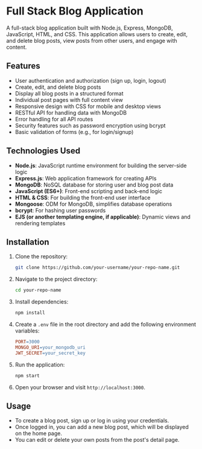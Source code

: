 # Full Stack Blog Application

A full-stack blog application built with Node.js, Express, MongoDB, JavaScript, HTML, and CSS. This application allows users to create, edit, and delete blog posts, view posts from other users, and engage with content.

## Features

- User authentication and authorization (sign up, login, logout)
- Create, edit, and delete blog posts
- Display all blog posts in a structured format
- Individual post pages with full content view
- Responsive design with CSS for mobile and desktop views
- RESTful API for handling data with MongoDB
- Error handling for all API routes
- Security features such as password encryption using bcrypt
- Basic validation of forms (e.g., for login/signup)

## Technologies Used

- **Node.js**: JavaScript runtime environment for building the server-side logic
- **Express.js**: Web application framework for creating APIs
- **MongoDB**: NoSQL database for storing user and blog post data
- **JavaScript (ES6+)**: Front-end scripting and back-end logic
- **HTML & CSS**: For building the front-end user interface
- **Mongoose**: ODM for MongoDB, simplifies database operations
- **bcrypt**: For hashing user passwords
- **EJS (or another templating engine, if applicable)**: Dynamic views and rendering templates

## Installation

1. Clone the repository:

   ```bash
   git clone https://github.com/your-username/your-repo-name.git
   ```

2. Navigate to the project directory:

   ```bash
   cd your-repo-name
   ```

3. Install dependencies:

   ```bash
   npm install
   ```

4. Create a `.env` file in the root directory and add the following environment variables:

   ```makefile
   PORT=3000
   MONGO_URI=your_mongodb_uri
   JWT_SECRET=your_secret_key
   ```

5. Run the application:

   ```bash
   npm start
   ```

6. Open your browser and visit `http://localhost:3000`.

## Usage

- To create a blog post, sign up or log in using your credentials.
- Once logged in, you can add a new blog post, which will be displayed on the home page.
- You can edit or delete your own posts from the post's detail page.
